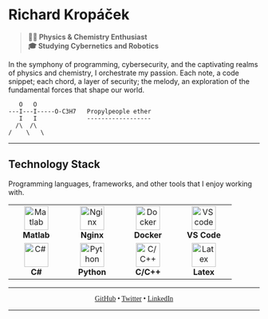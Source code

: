 # Richard Kropáček

>**👨‍🔬 Physics & Chemistry Enthusiast** <br>
>**🎓 Studying Cybernetics and Robotics**

In the symphony of programming, cybersecurity, and the captivating realms of physics and chemistry, I orchestrate my passion. Each note, a code snippet; each chord, a layer of security; the melody, an exploration of the fundamental forces that shape our world.

       O   O
    ---I---I-----O-C3H7   Propylpeople ether
       I   I              ------------------
      /\  /\
    /    \   \

---

## Technology Stack

Programming languages, frameworks, and other tools that I enjoy working with.

<div align="center">
  <table>
    <tr>
      <td align="center" width="96">
        <a href="https://www.mathworks.com/products/matlab.html" target="_blank">
          <img src="https://upload.wikimedia.org/wikipedia/commons/2/21/Matlab_Logo.png" width="48" height="48" alt="Matlab" />
        </a>
        <br><b>Matlab</b>
      </td>
      <td align="center" width="96">
        <a href="https://nginx.org/" target="_blank">
          <img src="https://www.svgrepo.com/show/373924/nginx.svg" width="48" height="48" alt="Nginx" />
        </a>
        <br><b>Nginx</b>
      </td>
      <td align="center" width="96">
        <a href="https://www.docker.com/" target="_blank">
          <img src="https://cdn3.iconfinder.com/data/icons/social-media-2169/24/social_media_social_media_logo_docker-1024.png" width="48" height="48" alt="Docker" />
        </a>
        <br><b>Docker</b>
      </td>
      <td align="center" width="96">
        <a href="https://code.visualstudio.com/" target="_blank">
          <img src="https://upload.wikimedia.org/wikipedia/commons/thumb/9/9a/Visual_Studio_Code_1.35_icon.svg/768px-Visual_Studio_Code_1.35_icon.svg.png" width="48" height="48" alt="VScode" />
        </a>
        <br><b>VS Code</b>
      </td>
    </tr>
    <tr>
      <td align="center" width="96">
        <a href="https://learn.microsoft.com/en-us/dotnet/csharp/" target="_blank">
          <img src="https://cdn.icon-icons.com/icons2/2415/PNG/512/csharp_original_logo_icon_146578.png" width="48" height="48" alt="C#" />
        </a>
        <br><b>C#</b>
      </td>
      <td align="center" width="96">
        <a href="https://www.python.org/" target="_blank">
          <img src="https://cdn.icon-icons.com/icons2/2699/PNG/512/python_logo_icon_168886.png" width="48" height="48" alt="Python" />
        </a>
        <br><b>Python</b>
      </td>
      <td align="center" width="96">
        <a href="https://www.iso.org/standard/74528.html" target="_blank">
          <img src="https://cdn.icon-icons.com/icons2/2415/PNG/512/c_original_logo_icon_146611.png" width="48" height="48" alt="C/C++" />
        </a>
        <br><b>C/C++</b>
      </td>
      <td align="center" width="96">
        <a href="https://www.latex-project.org/" target="_blank">
          <img src="https://clipground.com/images/latex-png-10.png" width="48" height="48" alt="Latex" />
        </a>
        <br><b>Latex</b>
      </td>
    </tr>
  </table>
</div>

---

<p align="center" style="font-family: 'Garamond', serif;">
  <a href="https://github.com/Kropi11" target="_blank">GitHub</a> •
  <a href="https://twitter.com/Kropacek_R" target="_blank">Twitter</a> •
  <a href="https://www.linkedin.com/in/richard-kropáček-1b1921237" target="_blank">LinkedIn</a>
</p>

---
